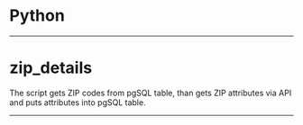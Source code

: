 # Python

***
zip_details
====

The script gets ZIP codes from pgSQL table, than gets ZIP attributes via API and puts attributes into pgSQL table.

***